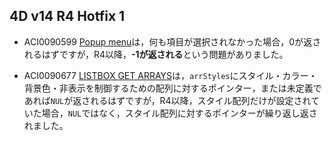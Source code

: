 4D v14 R4 Hotfix 1
---

* ACI0090599 [Popup menu](http://doc.4d.com/4Dv14R4/4D/14-R4/Pop-up-menu.301-1708614.ja.html)は，何も項目が選択されなかった場合，0が返されるはずですが，R4以降，**-1が返される**という問題がありました。

* ACI0090677 [LISTBOX GET ARRAYS](http://doc.4d.com/4Dv14R4/4D/14-R4/LISTBOX-GET-ARRAYS.301-1707554.ja.html)は，```arrStyles```にスタイル・カラー・背景色・非表示を制御するための配列に対するポインター，または未定義であれば```NUL```が返されるはずですが，R4以降，スタイル配列だけが設定されていた場合，```NUL```ではなく，スタイル配列に対するポインターが繰り返し返されました。
